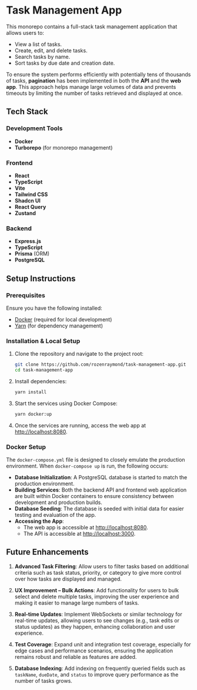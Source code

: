 # Task Management App

This monorepo contains a full-stack task management application that allows users to:

- View a list of tasks.
- Create, edit, and delete tasks.
- Search tasks by name.
- Sort tasks by due date and creation date.

To ensure the system performs efficiently with potentially tens of thousands of tasks, **pagination** has been implemented in both the **API** and the **web app**. This approach helps manage large volumes of data and prevents timeouts by limiting the number of tasks retrieved and displayed at once.

## Tech Stack

### Development Tools

- **Docker**
- **Turborepo** (for monorepo management)

### Frontend

- **React**
- **TypeScript**
- **Vite**
- **Tailwind CSS**
- **Shadcn UI**
- **React Query**
- **Zustand**

### Backend

- **Express.js**
- **TypeScript**
- **Prisma** (ORM)
- **PostgreSQL**

## Setup Instructions

### Prerequisites

Ensure you have the following installed:

- [Docker](https://docs.docker.com/desktop/) (required for local development)
- [Yarn](https://classic.yarnpkg.com/lang/en/docs/install/#mac-stable) (for dependency management)

### Installation & Local Setup

1. Clone the repository and navigate to the project root:

   ```bash
   git clone https://github.com/rozenraymond/task-management-app.git
   cd task-management-app
   ```

2. Install dependencies:

   ```bash
   yarn install
   ```

3. Start the services using Docker Compose:

   ```bash
   yarn docker:up
   ```

4. Once the services are running, access the web app at [http://localhost:8080](http://localhost:8080).

### Docker Setup

The `docker-compose.yml` file is designed to closely emulate the production environment. When `docker-compose up` is run, the following occurs:

- **Database Initialization**: A PostgreSQL database is started to match the production environment.
- **Building Services**: Both the backend API and frontend web application are built within Docker containers to ensure consistency between development and production builds.
- **Database Seeding**: The database is seeded with initial data for easier testing and evaluation of the app.
- **Accessing the App**:
  - The web app is accessible at [http://localhost:8080](http://localhost:8080).
  - The API is accessible at [http://localhost:3000](http://localhost:3000).

## Future Enhancements

1. **Advanced Task Filtering**: Allow users to filter tasks based on additional criteria such as task status, priority, or category to give more control over how tasks are displayed and managed.

2. **UX Improvement – Bulk Actions**: Add functionality for users to bulk select and delete multiple tasks, improving the user experience and making it easier to manage large numbers of tasks.

3. **Real-time Updates**: Implement WebSockets or similar technology for real-time updates, allowing users to see changes (e.g., task edits or status updates) as they happen, enhancing collaboration and user experience.

4. **Test Coverage**: Expand unit and integration test coverage, especially for edge cases and performance scenarios, ensuring the application remains robust and reliable as features are added.

5. **Database Indexing**: Add indexing on frequently queried fields such as `taskName`, `dueDate`, and `status` to improve query performance as the number of tasks grows.
